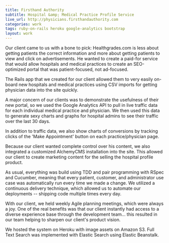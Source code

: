```yaml
---
title: Firsthand Authority
subtitle: Hospital &amp; Medical Practice Profile Service
live_url: http://physicians.firsthandauthority.com
categories: work
tags: ruby-on-rails heroku google-analytics bootstrap
layout: work
---
```


Our client came to us with a bone to pick: Healthgrades.com is less about getting patients the correct information and more about getting patients to view and click on advertisements. He wanted to create a paid-for service that would allow hospitals and medical practices to create an SEO-optimized portal that was patient-focused, not ad-focused.

The Rails app that we created for our client allowed them to very easily on-board new hospitals and medical practices using CSV imports for getting physician data into the site quickly.

A major concern of our clients was to demonstrate the usefulness of their new portal, so we used the Google Analytics API to pull in live traffic data for each individual medical practice and physician. We then used this data to generate sexy charts and graphs for hospital admins to see their traffic over the last 30 days.

In addition to traffic data, we also show charts of conversions by tracking clicks of the 'Make Appointment' button on each practice/physician page.  

Because our client wanted complete control over his content, we also integrated a customized AlchemyCMS installation into the site. This allowed our client to create marketing content for the selling the hospital profile product.

As usual, everything was build using TDD and pair programming with RSpec and Cucumber, meaning that every patient, customer, and administrator use case was automatically run every time we made a change. We utilized a continuous delivery technique, which allowed us to automate our deployments -- shipping code multiple times every day.

With our client, we held weekly Agile planning meetings, which were always a joy. One of the real benefits was that our client instantly had access to a diverse experience base through the development team... this resulted in our team helping to sharpen our client's product vision.

We hosted the system on Heroku with image assets on Amazon S3. Full Text Search was implemented with Elastic Search using Elastic Beanstalk.
